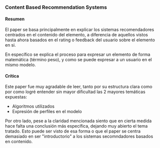 ### Content Based Recommendation Systems

#### Resumen

El paper se basa principalmente en explicar los sistemas recomendadores centrados en el contenido del elemento, a diferencia de aquellos vistos hasta ahora basados en el rating o feedback del usuario sobre el elemento en si.

En específico se explica el proceso para expresar un elemento de forma matemática (término peso), y como se puede expresar a un usuario en el mismo modelo.

#### Crítica

Este paper fue muy agradable de leer, tanto por su estructura clara como por como logré entender sin mayor dificultad las 2 mayores temáticas expuestas:
- Algoritmos utilizados
- Expresión de perfiles en el modelo

Por otro lado, pese a la claridad mencionada siento que en cierta medida hace falta una conclusión más específica, dejando muy abierto el tema tratado. Esto puede ser visto de esa forma o que el paper se centra demasiado en ser "introductorio" a los sistemas secomndadores basados en contenido.
